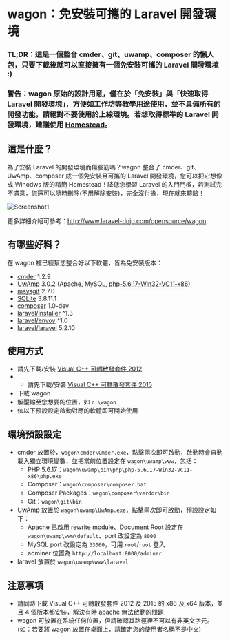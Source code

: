 # wagon：免安裝可攜的 Laravel 開發環境

### TL;DR：這是一個整合 cmder、git、uwamp、composer 的懶人包，只要下載後就可以直接擁有一個免安裝可攜的 Laravel 開發環境 :)

### 警告：wagon 原始的設計用意，僅在於「免安裝」與「快速取得 Laravel 開發環境」，方便如工作坊等教學用途使用，並不具備所有的開發功能，請絕對不要使用於上線環境。若想取得標準的 Laravel 開發環境，建議使用 [Homestead](http://laravel.com/docs/5.1/homestead)。

## 這是什麼？

為了安裝 Laravel 的開發環境而傷腦筋嗎？wagon 整合了 cmder、git、UwAmp、composer 成一個免安裝且可攜的 Laravel 開發環境，您可以把它想像成 Winodws 版的精簡 Homestead！降低您學習 Laravel 的入門門檻，若測試完不滿意，您還可以隨時刪除(不用解除安裝)，完全沒付擔，現在就來體驗！

![Screenshot1](http://www.laravel-dojo.com/assets/img/opensource/wagon-screenshot.png)

更多詳細介紹可參考：<http://www.laravel-dojo.com/opensource/wagon>

## 有哪些好料？

在 wagon 裡已經幫您整合好以下軟體，皆為免安裝版本：

* [cmder](http://bliker.github.io/cmder/) 1.2.9
* [UwAmp](http://www.uwamp.com/en/) 3.0.2 (Apache, MySQL, [php-5.6.17-Win32-VC11-x86](http://windows.php.net/download/))
* [msysgit](https://msysgit.github.io/) 2.7.0
* [SQLite](https://www.sqlite.org/download.html) 3.8.11.1
* [composer](https://getcomposer.org/doc/00-intro.md#manual-installation) 1.0-dev
* [laravel/installer](https://packagist.org/packages/laravel/installer) ^1.3
* [laravel/envoy](https://packagist.org/packages/laravel/envoy) ^1.0
* [laravel/laravel](https://packagist.org/packages/laravel/laravel) 5.2.10

## 使用方式

* 請先下載/安裝 [Visual C++ 可轉散發套件 2012](http://www.microsoft.com/zh-tw/download/details.aspx?id=30679)
* * 請先下載/安裝 [Visual C++ 可轉散發套件 2015](https://www.microsoft.com/zh-TW/download/details.aspx?id=48145)
* 下載 wagon
* 解壓縮至您想要的位置，如 `c:\wagon`
* 依以下預設設定啟動對應的軟體即可開始使用

## 環境預設設定

* cmder 放置於，`wagon\cmder\Cmder.exe`，點擊兩次即可啟動，啟動時會自動載入獨立環境變數，並把當前位置設定在 `wagon\uwamp\www`，包括：
	* PHP 5.6.17：`wagon\uwamp\bin\php\php-5.6.17-Win32-VC11-x86\php.exe`
	* Composer：`wagon\composer\composer.bat`
	* Composer Packages：`wagon\composer\verdor\bin`
	* Git：`wagon\git\bin`
* UwAmp 放置於 `wagon\uwamp\UwAmp.exe`，點擊兩次即可啟動，預設設定如下：
	* Apache 已啟用 rewrite module、Document Root 設定在 `wagon\uwamp\www\default`、port 改設定為 `8000`
	* MySQL port 改設定為 `33060`，可用 `root`/`root` 登入
	* adminer 位置為 `http://localhost:8000/adminer`
* laravel 放置於 `wagon\uwamp\www\laravel`

## 注意事項

* 請同時下載 Visual C++ 可轉散發套件 2012 及 2015 的 x86 及 x64 版本，並且 4 個版本都安裝，解決有時 apache 無法啟動的問題
* wagon 可放置在系統任何位置，但請確認其路徑裡不可以有非英文字元。 (如：若要將 wagon 放置在桌面上，請確定您的使用者名稱不是中文)